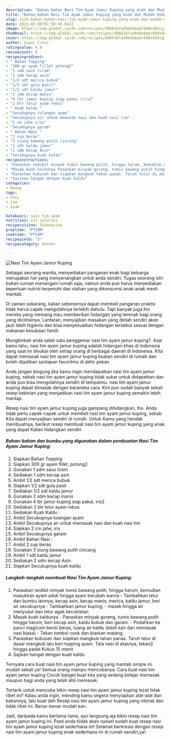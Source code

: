 ```yaml
---
description: "Bahan-bahan Nasi Tim Ayam Jamur Kuping yang enak dan Mudah Dibuat"
title: "Bahan-bahan Nasi Tim Ayam Jamur Kuping yang enak dan Mudah Dibuat"
slug: 1116-bahan-bahan-nasi-tim-ayam-jamur-kuping-yang-enak-dan-mudah-dibuat
date: 2021-02-06T01:58:49.662Z
image: https://img-global.cpcdn.com/recipes/d8661bfad94de8a6/680x482cq70/nasi-tim-ayam-jamur-kuping-foto-resep-utama.jpg
thumbnail: https://img-global.cpcdn.com/recipes/d8661bfad94de8a6/680x482cq70/nasi-tim-ayam-jamur-kuping-foto-resep-utama.jpg
cover: https://img-global.cpcdn.com/recipes/d8661bfad94de8a6/680x482cq70/nasi-tim-ayam-jamur-kuping-foto-resep-utama.jpg
author: Isaac Cross
ratingvalue: 4.9
reviewcount: 8
recipeingredient:
- " Bahan Topping"
- "300 gr ayam fillet potong2"
- "1 sdm saus tiram"
- "1 sdm kecap asin"
- "1/2 sdt merica bubuk"
- "1/2 sdt gula pasir"
- "1/2 sdt kaldu jamur"
- "2 sdm kecap manis"
- "4 lbr jamur kuping siap pakai iris2"
- "2 btr telur ayam rebus"
- " Kuah Kaldu "
- "Secukupnya tulangan ayam"
- "Secukupnya air untuk memasak nasi dan kuah nasi tim"
- "2 cm jahe iris"
- "Secukupnya garam"
- " Bahan Nasi "
- "2 cup beras"
- "3 siung bawang putih cincang"
- "1 sdt kaldu jamur"
- "2 sdm kecap Asin"
- "Secukupnya kuah kaldu"
recipeinstructions:
- "Panaskan sedikit minyak tumis bawang putih, hingga harum, kemudian masukkan ayam aduk hingga ayam berubah warna Tambahkan telur dan bumbu lainnya, kecap asin, kecap manis, merica, kaldu jamur, beri air secukupnya Tambahkan jamur kuping, masak hingga air menyusut dan telur agak kecoklatan"
- "Masak kuah kaldunya Panaskan minyak goreng, tumis bawang putih hingga harum, beri kecap asin, kaldu bubuk dan garam.  Pndahkan ke panci magicom berisi beras, tuang air kaldu (lebih kan dari memasak nasi biasa) Tekan tombol cook dan biarkan matang."
- "Panaskan kukusan dan siapkan mangkuk tahan panas. Taruh telur di dasar mangkuk lalu beri topping ayam. Tata nasi di atasnya, tekan2 hingga padat Kukus 15 menit"
- "Sajikan hangat dengan kuah kaldu"
categories:
- Resep
tags:
- nasi
- tim
- ayam

katakunci: nasi tim ayam 
nutrition: 221 calories
recipecuisine: Indonesian
preptime: "PT28M"
cooktime: "PT54M"
recipeyield: "3"
recipecategory: Dinner

---
```



![Nasi Tim Ayam Jamur Kuping](https://img-global.cpcdn.com/recipes/d8661bfad94de8a6/680x482cq70/nasi-tim-ayam-jamur-kuping-foto-resep-utama.jpg)

Sebagai seorang wanita, menyediakan panganan enak bagi keluarga merupakan hal yang menyenangkan untuk anda sendiri. Tugas seorang istri bukan cuman menangani rumah saja, namun anda pun harus menyediakan keperluan nutrisi terpenuhi dan olahan yang dikonsumsi anak-anak mesti mantab.

Di zaman  sekarang, kalian sebenarnya dapat membeli panganan praktis tidak harus capek mengolahnya terlebih dahulu. Tapi banyak juga lho mereka yang memang mau memberikan hidangan yang terenak bagi orang yang dicintainya. Lantaran, menyajikan masakan yang diolah sendiri akan jauh lebih higienis dan bisa menyesuaikan hidangan tersebut sesuai dengan makanan kesukaan famili. 



Mungkinkah anda salah satu penggemar nasi tim ayam jamur kuping?. Asal kamu tahu, nasi tim ayam jamur kuping adalah hidangan khas di Indonesia yang saat ini disukai oleh setiap orang di berbagai daerah di Indonesia. Kita dapat memasak nasi tim ayam jamur kuping buatan sendiri di rumah dan boleh dijadikan santapan favoritmu di akhir pekan.

Anda jangan bingung jika kamu ingin mendapatkan nasi tim ayam jamur kuping, sebab nasi tim ayam jamur kuping tidak sukar untuk didapatkan dan anda pun bisa mengolahnya sendiri di tempatmu. nasi tim ayam jamur kuping dapat dimasak dengan beraneka cara. Kini pun sudah banyak sekali resep kekinian yang menjadikan nasi tim ayam jamur kuping semakin lebih mantap.

Resep nasi tim ayam jamur kuping juga gampang dihidangkan, lho. Anda tidak perlu capek-capek untuk membeli nasi tim ayam jamur kuping, sebab Kita dapat menyajikan sendiri di rumah. Untuk Kamu yang hendak membuatnya, berikut resep membuat nasi tim ayam jamur kuping yang enak yang dapat Kalian hidangkan sendiri.

<!--inarticleads1-->

##### Bahan-bahan dan bumbu yang digunakan dalam pembuatan Nasi Tim Ayam Jamur Kuping:

1. Siapkan  Bahan Topping
1. Siapkan 300 gr ayam fillet, potong2
1. Gunakan 1 sdm saus tiram
1. Sediakan 1 sdm kecap asin
1. Ambil 1/2 sdt merica bubuk
1. Siapkan 1/2 sdt gula pasir
1. Sediakan 1/2 sdt kaldu jamur
1. Gunakan 2 sdm kecap manis
1. Gunakan 4 lbr jamur kuping siap pakai, iris2
1. Sediakan 2 btr telur ayam rebus
1. Sediakan  Kuah Kaldu :
1. Ambil Secukupnya tulangan ayam
1. Ambil Secukupnya air untuk memasak nasi dan kuah nasi tim
1. Siapkan 2 cm jahe, iris
1. Ambil Secukupnya garam
1. Ambil  Bahan Nasi :
1. Ambil 2 cup beras
1. Gunakan 3 siung bawang putih cincang
1. Ambil 1 sdt kaldu jamur
1. Sediakan 2 sdm kecap Asin
1. Siapkan Secukupnya kuah kaldu




<!--inarticleads2-->

##### Langkah-langkah membuat Nasi Tim Ayam Jamur Kuping:

1. Panaskan sedikit minyak tumis bawang putih, hingga harum, kemudian masukkan ayam aduk hingga ayam berubah warna - Tambahkan telur dan bumbu lainnya, kecap asin, kecap manis, merica, kaldu jamur, beri air secukupnya - Tambahkan jamur kuping, - masak hingga air menyusut dan telur agak kecoklatan
1. Masak kuah kaldunya - Panaskan minyak goreng, tumis bawang putih hingga harum, beri kecap asin, kaldu bubuk dan garam.  - Pndahkan ke panci magicom berisi beras, tuang air kaldu (lebih kan dari memasak nasi biasa) - Tekan tombol cook dan biarkan matang.
1. Panaskan kukusan dan siapkan mangkuk tahan panas. Taruh telur di dasar mangkuk lalu beri topping ayam. Tata nasi di atasnya, tekan2 hingga padat Kukus 15 menit
1. Sajikan hangat dengan kuah kaldu




Ternyata cara buat nasi tim ayam jamur kuping yang mantab simple ini mudah sekali ya! Semua orang mampu mencobanya. Cara buat nasi tim ayam jamur kuping Cocok banget buat kita yang sedang belajar memasak maupun bagi anda yang telah ahli memasak.

Tertarik untuk mencoba bikin resep nasi tim ayam jamur kuping lezat tidak ribet ini? Kalau anda ingin, mending kamu segera menyiapkan alat-alat dan bahannya, lalu buat deh Resep nasi tim ayam jamur kuping yang nikmat dan tidak ribet ini. Benar-benar mudah kan. 

Jadi, daripada kamu berlama-lama, ayo langsung aja bikin resep nasi tim ayam jamur kuping ini. Pasti anda tiidak akan nyesel sudah buat resep nasi tim ayam jamur kuping lezat sederhana ini! Selamat berkreasi dengan resep nasi tim ayam jamur kuping enak sederhana ini di rumah sendiri,ya!.


